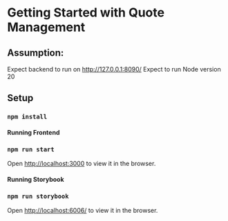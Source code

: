 # Getting Started with Quote Management

## Assumption:

Expect backend to run on http://127.0.0.1:8090/
Expect to run Node version 20

## Setup

### `npm install`

#### Running Frontend

### `npm run start`

Open [http://localhost:3000](http://localhost:3000) to view it in the browser.

#### Running Storybook 

### `npm run storybook`
  
Open [http://localhost:6006/](http://localhost:6006/) to view it in the browser.